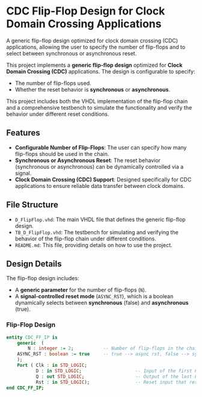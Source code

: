 # CDC Flip-Flop Design for Clock Domain Crossing Applications

A generic flip-flop design optimized for clock domain crossing (CDC) applications, allowing the user to specify the number of flip-flops and to select between synchronous or asynchronous reset.

This project implements a **generic flip-flop design** optimized for **Clock Domain Crossing (CDC)** applications. The design is configurable to specify:
- The number of flip-flops used.
- Whether the reset behavior is **synchronous** or **asynchronous**.

This project includes both the VHDL implementation of the flip-flop chain and a comprehensive testbench to simulate the functionality and verify the behavior under different reset conditions.

## Features
- **Configurable Number of Flip-Flops**: The user can specify how many flip-flops should be used in the chain.
- **Synchronous or Asynchronous Reset**: The reset behavior (synchronous or asynchronous) can be dynamically controlled via a signal.
- **Clock Domain Crossing (CDC) Support**: Designed specifically for CDC applications to ensure reliable data transfer between clock domains.

## File Structure
- `D_FlipFlop.vhd`: The main VHDL file that defines the generic flip-flop design.
- `TB_D_FlipFlop.vhd`: The testbench for simulating and verifying the behavior of the flip-flop chain under different conditions.
- `README.md`: This file, providing details on how to use the project.

## Design Details
The flip-flop design includes:
- A **generic parameter** for the number of flip-flops (`N`).
- A **signal-controlled reset mode** (`ASYNC_RST`), which is a boolean dynamically selects between **synchronous** (false) and **asynchronous** (true).

### Flip-Flop Design
```vhdl
entity CDC_FF_IP is
    generic  (
        N : integer := 2;			-- Number of flip-flops in the chain
	ASYNC_RST : boolean := true		-- true --> async rst, false --> sync rst
	);
    Port ( Clk : in STD_LOGIC;
           D : in STD_LOGIC;                    -- Input of the first FF in the chain
           Q : out STD_LOGIC;                   -- Output of the last FF in the chain
           Rst : in STD_LOGIC);                 -- Reset input that resets every FF in the chain
end CDC_FF_IP;
